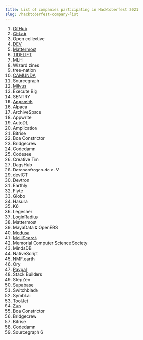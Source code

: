 ```yaml
---
title: List of companies participating in Hacktoberfest 2021
slug: /hacktoberfest-company-list
---
```


1.  [GitHub](https://github.blog/2021-10-07-githubs-guide-hacktoberfest-2021/)
2.  [GitLab](https://about.gitlab.com/blog/2021/10/01/join-us-for-hacktoberfest-2021/)
3.  Open collective
4.  [DEV](https://dev.to/devteam/hacktoberfest-2021-is-here-4a3l)
5.  [Mattermost](https://mattermost.com/blog/hacktoberfest-2021/)
7.  [TIDELIFT](https://blog.tidelift.com/youre-invited-whats-on-the-maintainer-wishlist-for-hacktoberfest)
10. MLH
11. Wizard zines
12. tree-nation 
13. [CAMUNDA](https://camunda.com/hacktoberfest2021/)
14. Sourcegraph
15. [Milvus](https://milvus.io/hacktoberfest-2021)
16. Execute Big
17. SENTRY
18. [Appsmith](https://www.appsmith.com/blog/hacktoberfest-2021-let-the-contributions-begin)
19. Alpaca
20. ArchiveSpace
21. Appwrite
22. AutoDL
23. Amplication
25. Bitrise
26. Boa Constrictor
27. Bridgecrew
28. Codedamn
29. Codesee
30. Creative Tim
31. DagsHub
32. Datenanfragen.de e. V
33. devICT
34. Devtron
35. Earthly
36. Flyte
37. Globo
39. Hasura
40. K6
41. Legesher
42. LoginRadius
43. Mattermost
44. MayaData & OpenEBS
45. [Medusa](https://www.medusa-commerce.com/post/medusa-hacktoberfest-announcement)
46. [MeiliSearch](https://blog.meilisearch.com/contribute-hacktoberfest-2021/)
47. Memorial Computer Science Society
48. MindsDB
49. NativeScript
50. NMF.earth
51. Ory
52. [Paypal](https://github.com/paypal/hacktoberfest)
53. Stack Builders 
54. StepZen
55. Supabase
56. Switchblade
57. Symbl.ai
58. ToolJet
59. [Zup](https://insights.zup.com.br/hacktoberfest)
24. Boa Constrictor
25. Bridgecrew
26. Bitrise
27. Codedamn
65. Sourcegraph
6
